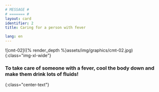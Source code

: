 ```yaml
---
# MESSAGE #
# ======= #
layout: card
identifier: 2
title: Caring for a person with fever

lang: en
---
```


![cmt-02]({% render_depth %}assets/img/graphics/cmt-02.jpg){:class="img-xl-wide"}

### To take care of someone with a fever, cool the body down and make them drink lots of fluids!
{:class="center-text"}